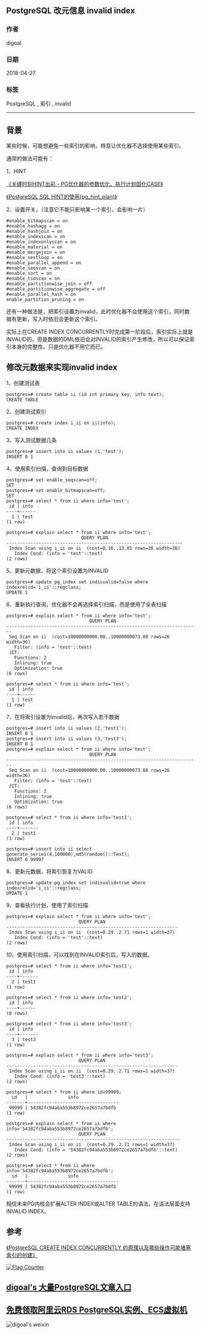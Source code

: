 ## PostgreSQL 改元信息 invalid index   
                                                           
### 作者                                                           
digoal                                                           
                                                           
### 日期                                                           
2018-04-27                                                        
                                                           
### 标签                                                           
PostgreSQL , 索引 , invalid   
                                                           
----                                                           
                                                           
## 背景      
某些时候，可能想避免一些索引的影响，特意让优化器不选择使用某些索引。  
  
通常的做法可能有：  
  
1、HINT  
  
[《关键时刻HINT出彩 - PG优化器的参数优化、执行计划固化CASE》](../201607/20160723_02.md)    
  
[《PostgreSQL SQL HINT的使用(pg_hint_plan)》](../201602/20160203_01.md)    
  
  
2、设置开关，（注意它不能只影响某一个索引，会影响一片）  
  
```  
#enable_bitmapscan = on  
#enable_hashagg = on  
#enable_hashjoin = on  
#enable_indexscan = on  
#enable_indexonlyscan = on  
#enable_material = on  
#enable_mergejoin = on  
#enable_nestloop = on  
#enable_parallel_append = on  
#enable_seqscan = on  
#enable_sort = on  
#enable_tidscan = on  
#enable_partitionwise_join = off  
#enable_partitionwise_aggregate = off  
#enable_parallel_hash = on  
enable_partition_pruning = on  
```  
  
还有一种做法是，把索引设置为invalid，此时优化器不会使用这个索引，同时数据有更新，写入时依旧会更新这个索引。  
  
实际上在CREATE INDEX CONCURRENTLY时完成第一阶段后，索引实际上就是INVALID的，但是数据的DML依旧会对INVALID的索引产生修改，所以可以保证索引本身的完整性。只是优化器不用它而已。  
  
## 修改元数据来实现invalid index  
1、创建测试表  
  
```  
postgres=# create table ii (id int primary key, info text);  
CREATE TABLE  
```  
  
2、创建测试索引  
  
```  
postgres=# create index i_ii on ii(info);  
CREATE INDEX  
```  
  
3、写入测试数据几条  
  
```  
postgres=# insert into ii values (1,'test');  
INSERT 0 1  
```  
  
4、使用索引扫描，查询到目标数据  
  
```  
postgres=# set enable_seqscan=off;  
SET  
postgres=# set enable_bitmapscan=off;  
SET  
postgres=# select * from ii where info='test';  
 id | info   
----+------  
  1 | test  
(1 row)  
  
postgres=# explain select * from ii where info='test';  
                            QUERY PLAN                              
------------------------------------------------------------------  
 Index Scan using i_ii on ii  (cost=0.16..13.81 rows=26 width=36)  
   Index Cond: (info = 'test'::text)  
(2 rows)  
```  
  
5、更新元数据，将这个索引设置为INVALID  
  
```  
postgres=# update pg_index set indisvalid=false where indexrelid='i_ii'::regclass;  
UPDATE 1  
```  
  
6、重新执行查询，优化器不会再选择索引扫描，而是使用了全表扫描  
  
```  
postgres=# explain select * from ii where info='test';  
                               QUERY PLAN                                 
------------------------------------------------------------------------  
 Seq Scan on ii  (cost=10000000000.00..10000000073.88 rows=26 width=36)  
   Filter: (info = 'test'::text)  
 JIT:  
   Functions: 2  
   Inlining: true  
   Optimization: true  
(6 rows)  
  
postgres=# select * from ii where info='test';  
 id | info   
----+------  
  1 | test  
(1 row)  
```  
  
7、在将索引设置为invalid后，再次写入若干数据  
  
```  
postgres=# insert into ii values (2,'test1');  
INSERT 0 1  
postgres=# insert into ii values (3,'test3');  
INSERT 0 1  
postgres=# explain select * from ii where info='test';  
                               QUERY PLAN                                 
------------------------------------------------------------------------  
 Seq Scan on ii  (cost=10000000000.00..10000000073.88 rows=26 width=36)  
   Filter: (info = 'test'::text)  
 JIT:  
   Functions: 2  
   Inlining: true  
   Optimization: true  
(6 rows)  
  
postgres=# select * from ii where info='test1';  
 id | info    
----+-------  
  2 | test1  
(1 row)  
  
postgres=# insert into ii select generate_series(4,100000),md5(random()::Text);  
INSERT 0 99997  
```  
  
8、更新元数据，将索引恢复为VALID  
  
```  
postgres=# update pg_index set indisvalid=true where indexrelid='i_ii'::regclass;  
UPDATE 1  
```  
  
9、查看执行计划，使用了索引扫描  
  
```  
postgres=# explain select * from ii where info='test';  
                           QUERY PLAN                             
----------------------------------------------------------------  
 Index Scan using i_ii on ii  (cost=0.29..2.71 rows=1 width=37)  
   Index Cond: (info = 'test'::text)  
(2 rows)  
```  
  
10、使用索引扫描，可以找到在INVALID索引后，写入的数据。  
  
```  
postgres=# select * from ii where info='test1';  
 id | info    
----+-------  
  2 | test1  
(1 row)  
  
postgres=# select * from ii where info='test2';  
 id | info   
----+------  
(0 rows)  
  
postgres=# select * from ii where info='test3';  
 id | info    
----+-------  
  3 | test3  
(1 row)  
  
postgres=# explain select * from ii where info='test3';  
                           QUERY PLAN                             
----------------------------------------------------------------  
 Index Scan using i_ii on ii  (cost=0.29..2.71 rows=1 width=37)  
   Index Cond: (info = 'test3'::text)  
(2 rows)  
  
postgres=# select * from ii where id=99999;  
  id   |               info                 
-------+----------------------------------  
 99999 | 54382fc94aba553b8972ce2657a7bdfb  
(1 row)  
  
postgres=# explain select * from ii where info='54382fc94aba553b8972ce2657a7bdfb';  
                           QUERY PLAN                              
-----------------------------------------------------------------  
 Index Scan using i_ii on ii  (cost=0.29..2.71 rows=1 width=37)  
   Index Cond: (info = '54382fc94aba553b8972ce2657a7bdfb'::text)  
(2 rows)  
  
postgres=# select * from ii where info='54382fc94aba553b8972ce2657a7bdfb';  
  id   |               info                 
-------+----------------------------------  
 99999 | 54382fc94aba553b8972ce2657a7bdfb  
(1 row)  
```  
  
相信未来PG内核会扩展ALTER INDEX或ALTER TABLE的语法，在语法层面支持INVALID INDEX。  
  
## 参考  
[《PostgreSQL CREATE INDEX CONCURRENTLY 的原理以及哪些操作可能堵塞索引的创建》](../201804/20180424_05.md)    
  
<a rel="nofollow" href="http://info.flagcounter.com/h9V1"  ><img src="http://s03.flagcounter.com/count/h9V1/bg_FFFFFF/txt_000000/border_CCCCCC/columns_2/maxflags_12/viewers_0/labels_0/pageviews_0/flags_0/"  alt="Flag Counter"  border="0"  ></a>  
  
  
  
  
  
  
## [digoal's 大量PostgreSQL文章入口](https://github.com/digoal/blog/blob/master/README.md "22709685feb7cab07d30f30387f0a9ae")
  
  
## [免费领取阿里云RDS PostgreSQL实例、ECS虚拟机](https://free.aliyun.com/ "57258f76c37864c6e6d23383d05714ea")
  
  
![digoal's weixin](../pic/digoal_weixin.jpg "f7ad92eeba24523fd47a6e1a0e691b59")
  
